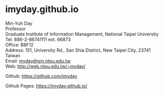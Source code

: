 # imyday.github.io
Min-Yuh Day  
Professor  
Graduate Institute of Information Management, National Taipei University  
Tel: 886-2-86741111 ext. 66873  
Office: B8F12  
Address: 151, University Rd., San Shia District, New Taipei City, 23741 Taiwan  
Email: myday@gm.ntpu.edu.tw  
Web: http://web.ntpu.edu.tw/~myday/  

Github: https://github.com/imyday 
 
Github Pages: https://imyday.github.io/ 
